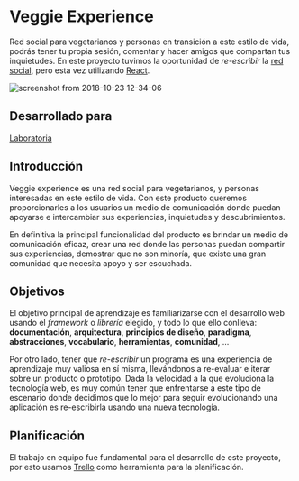 # Veggie Experience

Red social para vegetarianos y personas en transición a este estilo de vida, podrás tener tu propia sesión, comentar y hacer amigos que compartan tus inquietudes. En este proyecto tuvimos la oportunidad de _re-escribir_ la [red social](https://github.com/natichan/scl-2018-05-bc-core-pm-socialnetwork), pero esta vez utilizando [React](https://reactjs.org/).

![screenshot from 2018-10-23 12-34-06](https://user-images.githubusercontent.com/39122711/47372369-fe661280-d6bf-11e8-80f3-41be6cb22432.png)


## Desarrollado para
[Laboratoria](https://www.laboratoria.la/)

## Introducción
Veggie experience es  una red social para vegetarianos, y personas interesadas en este estilo de vida. Con este producto queremos proporcionarles a los usuarios un medio de comunicación donde puedan apoyarse e intercambiar sus experiencias, inquietudes y descubrimientos.

En definitiva la principal funcionalidad del producto es brindar un medio de comunicación eficaz, crear una red donde las personas puedan compartir sus experiencias, demostrar que no son minoría, que existe una gran comunidad que necesita apoyo y ser escuchada.


## Objetivos

El objetivo principal de aprendizaje es familiarizarse con el desarrollo web
usando el _framework_ o _librería_ elegido, y todo lo que ello conlleva:
**documentación**, **arquitectura**, **principios de diseño**, **paradigma**,
**abstracciones**, **vocabulario**, **herramientas**, **comunidad**, ...

Por otro lado, tener que _re-escribir_ un programa es una experiencia de
aprendizaje muy valiosa en sí misma, llevándonos a re-evaluar e iterar sobre
un producto o prototipo. Dada la velocidad a la que evoluciona la tecnología
web, es muy común tener que enfrentarse a este tipo de escenario donde decidimos
que lo mejor para seguir evolucionando una
aplicación es re-escribirla usando una nueva tecnología.

## Planificación
 El trabajo en equipo fue fundamental para el desarrollo de este proyecto, por esto usamos [Trello](https://trello.com/b/5cmJL3Er/red-social-con-react) como herramienta para la planificación.


